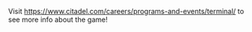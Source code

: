 Visit https://www.citadel.com/careers/programs-and-events/terminal/ to see more info about the game!

